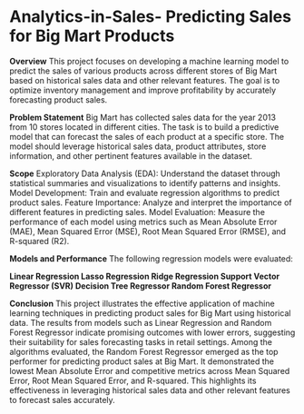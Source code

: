 # Analytics-in-Sales- Predicting Sales for Big Mart Products
**Overview**
This project focuses on developing a machine learning model to predict the sales of various products across different stores of Big Mart based on historical sales data and other relevant features. The goal is to optimize inventory management and improve profitability by accurately forecasting product sales.

**Problem Statement**
Big Mart has collected sales data for the year 2013 from 10 stores located in different cities. The task is to build a predictive model that can forecast the sales of each product at a specific store. The model should leverage historical sales data, product attributes, store information, and other pertinent features available in the dataset.

**Scope**
Exploratory Data Analysis (EDA): Understand the dataset through statistical summaries and visualizations to identify patterns and insights.
Model Development: Train and evaluate regression algorithms to predict product sales.
Feature Importance: Analyze and interpret the importance of different features in predicting sales.
Model Evaluation: Measure the performance of each model using metrics such as Mean Absolute Error (MAE), Mean Squared Error (MSE), Root Mean Squared Error (RMSE), and R-squared (R2).


**Models and Performance**
The following regression models were evaluated:

**Linear Regression
Lasso Regression
Ridge Regression
Support Vector Regressor (SVR)
Decision Tree Regressor
Random Forest Regressor**

**Conclusion**
This project illustrates the effective application of machine learning techniques in predicting product sales for Big Mart using historical data. The results from models such as Linear Regression and Random Forest Regressor indicate promising outcomes with lower errors, suggesting their suitability for sales forecasting tasks in retail settings.
Among the algorithms evaluated, the Random Forest Regressor emerged as the top performer for predicting product sales at Big Mart. It demonstrated the lowest Mean Absolute Error and competitive metrics across Mean Squared Error, Root Mean Squared Error, and R-squared. This highlights its effectiveness in leveraging historical sales data and other relevant features to forecast sales accurately.
